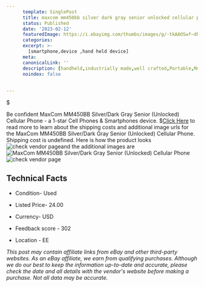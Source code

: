 ```yaml
---
      template: SinglePost
      title: maxcom mm450bb silver dark gray senior unlocked cellular phone
      status: Published
      date: '2023-02-12'
      featuredImage: https://i.ebayimg.com/thumbs/images/g/-tkAAOSwf~dhr4lR/s-l225.jpg
      categories: 
      excerpt: >-
        [smartphone,device ,hand held device]
      meta:
      canonicalLink: ''
      description: [handheld,industrially made,well crafted,Portable,Mobile,Compact,Convenient,Lightweight,Maneuverable,Man-portable,Miniature,Carriable,Hand-held,Light,Holdable,Transportable,Mobile device,Pocket-sized,On-the-go,Wireless,Cordless,Compact size,Convenient size, smartphone,device ,hand held device]
      noindex: false
      
        
---
```

$

Be confident MaxCom MM450BB Silver/Dark Gray Senior (Unlocked) Cellular Phone - a 1-star Cell Phones & Smartphones device.
$[Click Here](https://www.ebay.com/itm/165918499820?hash=item26a18363ec%3Ag%3A-tkAAOSwf%7Edhr4lR&mkevt=1&mkcid=1&mkrid=711-53200-19255-0&campid=%253CePNCampaignId%253E&customid=%253CreferenceId%253E&toolid=10049) to read more to learn about the shipping costs and additional image urls for the MaxCom MM450BB Silver/Dark Gray Senior (Unlocked) Cellular Phone. Shipping cost is undefined. Here is how the product looks ![check vendor page](https://i.ebayimg.com/thumbs/images/g/-tkAAOSwf~dhr4lR/s-l225.jpg)and the additional images are![MaxCom MM450BB Silver/Dark Gray Senior (Unlocked) Cellular Phone](https://i.ebayimg.com/images/g/-tkAAOSwf~dhr4lR/s-l1600.jpg)![check vendor page](https://origin-galleryplus.ebayimg.com/ws/web/165918499820_2_0_1/225x225.jpg,https://origin-galleryplus.ebayimg.com/ws/web/165918499820_3_0_1/225x225.jpg,https://origin-galleryplus.ebayimg.com/ws/web/165918499820_4_0_1/225x225.jpg)



 ## Technical Facts 



     
      

 - Condition- Used 


      

 - Listed Price- 24.00 


      

 - Currency- USD 


      

 - Feedback score - 302 


      

 - Location - EE 


      
      

 *_This post may contain affiliate links from eBay and other third-party websites. As an eBay affiliate, we earn from qualifying purchases. Although we do our best to keep the information up-to-date and accurate, please check the date and all details with the vendor's website before making a purchase. Not all data may be accurate._*






